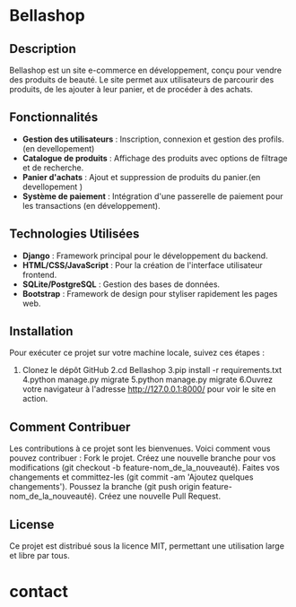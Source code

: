# Bellashop

## Description
Bellashop est un site e-commerce en développement, conçu pour vendre des produits de beauté. Le site permet aux utilisateurs de parcourir des produits, de les ajouter à leur panier, et de procéder à des achats.

## Fonctionnalités
- **Gestion des utilisateurs** : Inscription, connexion et gestion des profils.(en devellopement)
- **Catalogue de produits** : Affichage des produits avec options de filtrage et de recherche.
- **Panier d'achats** : Ajout et suppression de produits du panier.(en devellopement )
- **Système de paiement** : Intégration d'une passerelle de paiement pour les transactions (en développement).

## Technologies Utilisées
- **Django** : Framework principal pour le développement du backend.
- **HTML/CSS/JavaScript** : Pour la création de l'interface utilisateur frontend.
- **SQLite/PostgreSQL** : Gestion des bases de données.
- **Bootstrap** : Framework de design pour styliser rapidement les pages web.

## Installation

Pour exécuter ce projet sur votre machine locale, suivez ces étapes :

1. Clonez le dépôt GitHub 
2.cd Bellashop
3.pip install -r requirements.txt
4.python manage.py migrate
5.python manage.py migrate
6.Ouvrez votre navigateur à l'adresse http://127.0.0.1:8000/ pour voir le site en action.


## Comment Contribuer
Les contributions à ce projet sont les bienvenues. Voici comment vous pouvez contribuer :
    Fork le projet.
    Créez une nouvelle branche pour vos modifications (git checkout -b feature-nom_de_la_nouveauté).
    Faites vos changements et committez-les (git commit -am 'Ajoutez quelques changements').
    Poussez la branche (git push origin feature-nom_de_la_nouveauté).
    Créez une nouvelle Pull Request.

## License

Ce projet est distribué sous la licence MIT, permettant une utilisation large et libre par tous.

# contact


